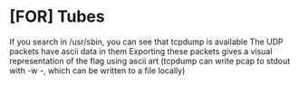 # [FOR] Tubes 
If you search in /usr/sbin, you can see that tcpdump is available
The UDP packets have ascii data in them
Exporting these packets gives a visual representation of the flag using ascii art
(tcpdump can write pcap to stdout with -w -, which can be written to a file locally)
